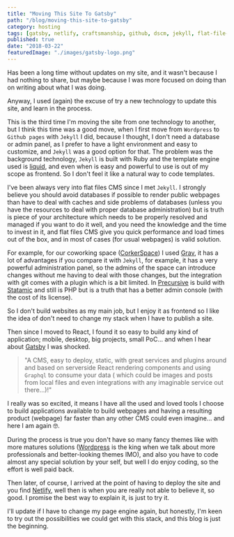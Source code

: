 ```yaml
---
title: "Moving This Site To Gatsby"
path: "/blog/moving-this-site-to-gatsby"
category: hosting
tags: [gatsby, netlify, craftsmanship, github, dscm, jekyll, flat-file-cms, git, javaScript]
published: true
date: "2018-03-22"
featuredImage: "./images/gatsby-logo.png"
---
```


Has been a long time without updates on my site, and it wasn't because I had nothing to share, but maybe because I was more focused on doing than on writing about what I was doing.

Anyway, I used (again) the excuse of try a new technology to update this site, and learn in the process.

This is the third time I'm moving the site from one technology to another, but I think this time was a good move, when I first move from `Wordpress` to `Github pages` with `Jekyll` I did, because I thought, I don't need a database or admin panel, as I prefer to have a light environment and easy to customize, and `Jekyll` was a good option for that. The problem was the background technology, `Jekyll` is built with Ruby and the template engine used is [liquid](https://shopify.github.io/liquid/), and even when is easy and powerful to use is out of my scope as frontend. So I don't feel it like a natural way to code templates.

I've been always very into flat files CMS since I met `Jekyll`. I strongly believe you should avoid databases if possible to render public webpages than have to deal with caches and side problems of databases (unless you have the resources to deal with proper database administration) but is truth is piece of your architecture which needs to be properly resolved and managed if you want to do it well, and you need the knowledge and the time to invest in it, and flat files CMS give you quick performance and load times out of the box, and in most of cases (for usual webpages) is valid solution.

For example, for our coworking space ([CorkerSpace](https://corkerspace.com/)) I used [Grav](https://getgrav.org/), it has a lot of advantages if you compare it with `Jekyll`, for example, it has a very powerful administration panel, so the admins of the space can introduce changes without me having to deal with those changes, but the integration with git comes with a plugin which is a bit limited. In [Precursive](https://precursive.com/) is build with [Statamic](https://statamic.com/) and still is PHP but is a truth that has a better admin console (with the cost of its license).

So I don't build websites as my main job, but I enjoy it as frontend so I like the idea of don't need to change my stack when I have to publish a site.

Then since I moved to React, I found it so easy to build any kind of application; mobile, desktop, big projects, small PoC... and when I hear about [Gatsby](https://www.gatsbyjs.org/) I was shocked.

> "A CMS, easy to deploy, static, with great services and plugins around and based on serverside React rendering components and using `Graphql` to consume your data ( which could be images and posts from local files and even integrations with any imaginable service out there...)!"

I really was so excited, it means I have all the used and loved tools I choose to build applications available to build webpages and having a resulting product (webpage) far faster than any other CMS could even imagine... and here I am again 🤓.

During the process is true you don't have so many fancy themes like with more matures solutions ([Wordpress](https://wordpress.org/) is the king when we talk about more professionals and better-looking themes IMO), and also you have to code almost any special solution by your self, but well I do enjoy coding, so the effort is well paid back.

Then later, of course, I arrived at the point of having to deploy the site and you find [Netlify](https://www.netlify.com), well then is when you are really not able to believe it, so good. I promise the best way to explain it, is just to try it.

I'll update if I have to change my page engine again, but honestly, I'm keen to try out the possibilities we could get with this stack, and this blog is just the beginning.
